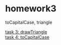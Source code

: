 # homework3
toCapitalCase, triangle

<a href="https://github.com/maksstinger/homework3/blob/master/hw3task3.js">task 3: drawTriangle<br/>
task 4: toCapitalCase

